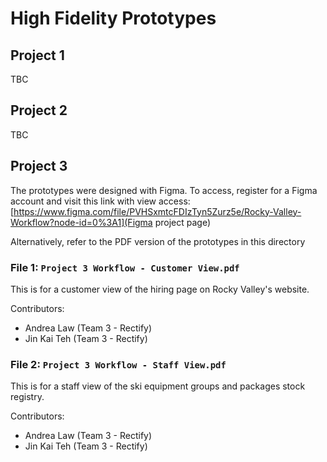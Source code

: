 # High Fidelity Prototypes

## Project 1

TBC

## Project 2

TBC

## Project 3

The prototypes were designed with Figma. To access, register for a Figma account and visit this link with view access: [https://www.figma.com/file/PVHSxmtcFDIzTyn5Zurz5e/Rocky-Valley-Workflow?node-id=0%3A1](Figma project page)

Alternatively, refer to the PDF version of the prototypes in this directory

### File 1: `Project 3 Workflow - Customer View.pdf`

This is for a customer view of the hiring page on Rocky Valley's website.

Contributors:
* Andrea Law (Team 3 - Rectify)
* Jin Kai Teh (Team 3 - Rectify)

### File 2: `Project 3 Workflow - Staff View.pdf`

This is for a staff view of the ski equipment groups and packages stock registry.

Contributors:
* Andrea Law (Team 3 - Rectify)
* Jin Kai Teh (Team 3 - Rectify)